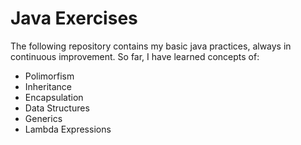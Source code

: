# Java Exercises

The following repository contains my basic java practices, always in continuous improvement. So far, I have learned concepts of:
- Polimorfism
- Inheritance
- Encapsulation
- Data Structures
- Generics
- Lambda Expressions